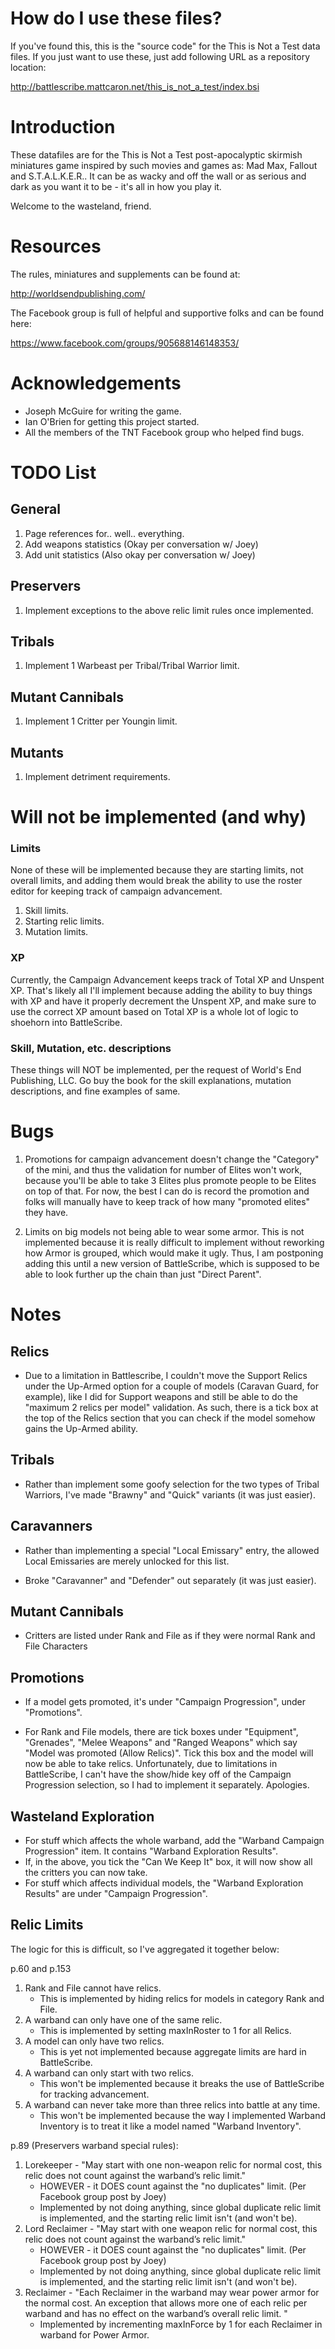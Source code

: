 How do I use these files?
=========================

If you've found this, this is the "source code" for the This is Not a
Test data files. If you just want to use these, just add following URL
as a repository location:

http://battlescribe.mattcaron.net/this_is_not_a_test/index.bsi


Introduction
=============

These datafiles are for the This is Not a Test post-apocalyptic
skirmish miniatures game inspired by such movies and games as: Mad
Max, Fallout and S.T.A.L.K.E.R.. It can be as wacky and off the wall
or as serious and dark as you want it to be - it's all in how you play
it.

Welcome to the wasteland, friend.

Resources
=========

The rules, miniatures and supplements can be
found at:

http://worldsendpublishing.com/

The Facebook group is full of helpful and supportive folks and can be
found here:

https://www.facebook.com/groups/905688146148353/

Acknowledgements
================

* Joseph McGuire for writing the game.
* Ian O'Brien for getting this project started.
* All the members of the TNT Facebook group who helped find bugs.

TODO List
=========

General
-------
1. Page references for.. well.. everything.
2. Add weapons statistics (Okay per conversation w/ Joey)
3. Add unit statistics (Also okay per conversation w/ Joey)

Preservers
-----------
1. Implement exceptions to the above relic limit rules once implemented.

Tribals
-------
1. Implement 1 Warbeast per Tribal/Tribal Warrior limit.

Mutant Cannibals
-----------------
1. Implement 1 Critter per Youngin limit.

Mutants
--------
1. Implement detriment requirements.

Will not be implemented (and why)
=================================

### Limits ###

None of these will be implemented because they are starting limits,
not overall limits, and adding them would break the ability to use the
roster editor for keeping track of campaign advancement.

1. Skill limits.
2. Starting relic limits.
3. Mutation limits.

### XP ###

Currently, the Campaign Advancement keeps track of Total XP and
Unspent XP. That's likely all I'll implement because adding the
ability to buy things with XP and have it properly decrement the
Unspent XP, and make sure to use the correct XP amount based on Total
XP is a whole lot of logic to shoehorn into BattleScribe.

### Skill, Mutation, etc. descriptions ###

These things will NOT be implemented, per the request of World's End
Publishing, LLC. Go buy the book for the skill explanations, mutation
descriptions, and fine examples of same.

Bugs
====

1. Promotions for campaign advancement doesn't change the "Category"
   of the mini, and thus the validation for number of Elites won't
   work, because you'll be able to take 3 Elites plus promote people
   to be Elites on top of that. For now, the best I can do is record
   the promotion and folks will manually have to keep track of how
   many "promoted elites" they have.

2. Limits on big models not being able to wear some armor.
   This is not implemented because it is really difficult to implement
   without reworking how Armor is grouped, which would make it
   ugly. Thus, I am postponing adding this until a new version of
   BattleScribe, which is supposed to be able to look further up the
   chain than just "Direct Parent".



Notes
======

Relics
------

* Due to a limitation in Battlescribe, I couldn't move the Support
  Relics under the Up-Armed option for a couple of models (Caravan
  Guard, for example), like I did for Support weapons and still be
  able to do the "maximum 2 relics per model" validation. As such,
  there is a tick box at the top of the Relics section that you can
  check if the model somehow gains the Up-Armed ability.

Tribals
-------

* Rather than implement some goofy selection for the two types of
  Tribal Warriors, I've made "Brawny" and "Quick" variants (it was
  just easier).

Caravanners
-----------

* Rather than implementing a special "Local Emissary" entry, the
  allowed Local Emissaries are merely unlocked for this list.

* Broke "Caravanner" and "Defender" out separately (it was just easier).

Mutant Cannibals
----------------

* Critters are listed under Rank and File as if they were normal Rank
  and File Characters

Promotions
----------

 * If a model gets promoted, it's under "Campaign Progression", under
   "Promotions".

 * For Rank and File models, there are tick boxes under "Equipment",
   "Grenades", "Melee Weapons" and "Ranged Weapons" which say "Model
   was promoted (Allow Relics)". Tick this box and the model will now
   be able to take relics. Unfortunately, due to limitations in
   BattleScribe, I can't have the show/hide key off of the Campaign
   Progression selection, so I had to implement it
   separately. Apologies.

Wasteland Exploration
---------------------

 * For stuff which affects the whole warband, add the "Warband
   Campaign Progression" item. It contains "Warband Exploration
   Results".
 * If, in the above, you tick the "Can We Keep It" box, it will now
   show all the critters you can now take.
 * For stuff which affects individual models, the "Warband Exploration
   Results" are under "Campaign Progression".

Relic Limits
------------

The logic for this is difficult, so I've aggregated it together below:

p.60 and p.153

 1. Rank and File cannot have relics.
    * This is implemented by hiding relics for models in category Rank and File.
 2. A warband can only have one of the same relic.
    * This is implemented by setting maxInRoster to 1 for all Relics.
 3. A model can only have two relics.
    * This is yet not implemented because aggregate limits are hard in
      BattleScribe.
 4. A warband can only start with two relics.
    * This won't be implemented because it breaks the use of
    BattleScribe for tracking advancement.
 5. A warband can never take more than three relics into battle at any time.
    * This won't be implemented because the way I implemented Warband
      Inventory is to treat it like a model named "Warband Inventory".

p.89 (Preservers warband special rules):

 1. Lorekeeper - "May start with one non-weapon relic for normal cost,
    this relic does not count against the warband’s relic limit."
    * HOWEVER - it DOES count against the "no duplicates" limit. (Per
      Facebook group post by Joey)
    * Implemented by not doing anything, since global duplicate relic
      limit is implemented, and the starting relic limit isn't (and
      won't be).
 2. Lord Reclaimer - "May start with one weapon relic for normal cost,
    this relic does not count against the warband’s relic limit."
    * HOWEVER - it DOES count against the "no duplicates" limit. (Per
      Facebook group post by Joey)
    * Implemented by not doing anything, since global duplicate relic
      limit is implemented, and the starting relic limit isn't (and
      won't be).
 3. Reclaimer - "Each Reclaimer in the warband may wear power armor
    for the normal cost. An exception that allows more one of each
    relic per warband and has no effect on the warband’s overall relic
    limit. "
    * Implemented by incrementing maxInForce by 1 for each Reclaimer
      in warband for Power Armor.
